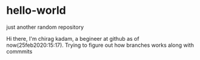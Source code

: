 # hello-world
just another random repository

Hi there,
  I'm chirag kadam, a begineer at github as of now(25feb2020:15:17). Trying to figure out how branches works along with commmits
